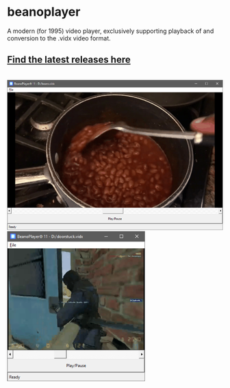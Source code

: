 # beanoplayer
A modern (for 1995) video player, exclusively supporting playback of and conversion to the .vidx video format.
<br />
## [Find the latest releases here](https://github.com/seagull-pat/beanoplayer/releases)
<br />
<img src="resources/demo_01.png" height="350"><img src="resources/demo_02.png" height="350">
